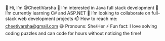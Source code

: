 👋 Hi, I’m @CheetiVarsha
👀 I’m interested in Java full stack development
🌱 I’m currently learning C# and ASP.NET
💞️ I’m looking to collaborate on full-stack web development projects
📫 How to reach me: cheetivarsha@gmail.com
😄 Pronouns: She/Her
⚡ Fun fact: I love solving coding puzzles and can code for hours without noticing the time!
<!---
CheetiVarsha/CheetiVarsha is a ✨ special ✨ repository because its `README.md` (this file) appears on your GitHub profile.
You can click the Preview link to take a look at your changes.
--->
